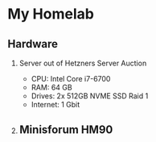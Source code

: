 # My Homelab

## Hardware

1. Server out of Hetzners Server Auction
	- CPU: Intel Core i7-6700
	- RAM: 64 GB 
	- Drives: 2x 512GB NVME SSD Raid 1 
	- Internet: 1 Gbit

2. Minisforum HM90
	- 